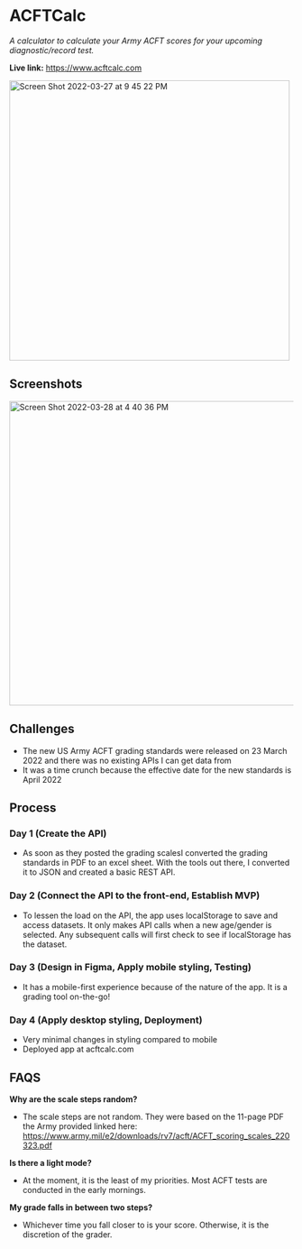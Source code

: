 # ACFTCalc
*A calculator to calculate your Army ACFT scores for your upcoming diagnostic/record test.* 

**Live link:** https://www.acftcalc.com

<img width="497" alt="Screen Shot 2022-03-27 at 9 45 22 PM" src="https://user-images.githubusercontent.com/77505021/160504176-b13adb52-a5f3-4934-9c7c-ad490d78903e.png">

## Screenshots
<img width="540" alt="Screen Shot 2022-03-28 at 4 40 36 PM" src="https://user-images.githubusercontent.com/77505021/160504760-31502a38-99aa-4d2f-aace-d84eb4bfa3c3.png">


## Challenges
- The new US Army ACFT grading standards were released on 23 March 2022 and there was no existing APIs I can get data from
- It was a time crunch because the effective date for the new standards is April 2022 

## Process
### Day 1 (Create the API)
- As soon as they posted the grading scalesI converted the grading standards in PDF to an excel sheet. With the tools out there, I converted it to JSON and created a basic REST API.
### Day 2 (Connect the API to the front-end, Establish MVP)
- To lessen the load on the API, the app uses localStorage to save and access datasets. It only makes API calls when a new age/gender is selected. Any subsequent calls will first check to see if localStorage has the dataset.
### Day 3 (Design in Figma, Apply mobile styling, Testing)
- It has a mobile-first experience because of the nature of the app. It is a grading tool on-the-go!
### Day 4 (Apply desktop styling, Deployment)
- Very minimal changes in styling compared to mobile
- Deployed app at acftcalc.com

## FAQS
**Why are the scale steps random?**
- The scale steps are not random. They were based on the 11-page PDF the Army provided linked here:  https://www.army.mil/e2/downloads/rv7/acft/ACFT_scoring_scales_220323.pdf

**Is there a light mode?**
- At the moment, it is the least of my priorities. Most ACFT tests are conducted in the early mornings.

**My grade falls in between two steps?**
- Whichever time you fall closer to is your score. Otherwise, it is the discretion of the grader.
